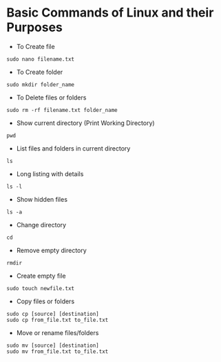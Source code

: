 # Basic Commands of Linux and their Purposes

- To Create file
```
sudo nano filename.txt
``` 
- To Create folder
```
sudo mkdir folder_name
```
- To Delete files or folders
```
sudo rm -rf filename.txt folder_name
```
- Show current directory (Print Working Directory)
```
pwd
```
- List files and folders in current directory
```
ls
```
- Long listing with details
```
ls -l
```
- Show hidden files
```
ls -a
```
- Change directory
```
cd 
```
- Remove empty directory
```
rmdir
```
- Create empty file
```
sudo touch newfile.txt
```
- Copy files or folders
```
sudo cp [source] [destination]
sudo cp from_file.txt to_file.txt
```
- Move or rename files/folders
```
sudo mv [source] [destination]
sudo mv from_file.txt to_file.txt
```
